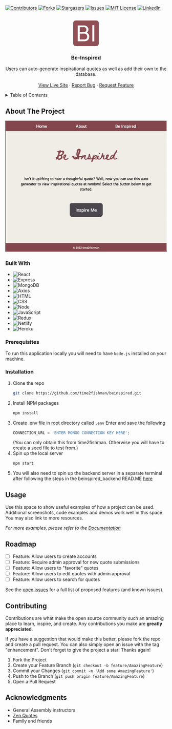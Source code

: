 <!-- Improved compatibility of back to top link: See: https://github.com/othneildrew/Best-README-Template/pull/73 -->
<a name="readme-top"></a>
<!--
*** Thanks for checking out the Best-README-Template. If you have a suggestion
*** that would make this better, please fork the repo and create a pull request
*** or simply open an issue with the tag "enhancement".
*** Don't forget to give the project a star!
*** Thanks again! Now go create something AMAZING! :D
-->



<!-- PROJECT SHIELDS -->
<!--
*** I'm using markdown "reference style" links for readability.
*** Reference links are enclosed in brackets [ ] instead of parentheses ( ).
*** See the bottom of this document for the declaration of the reference variables
*** for contributors-url, forks-url, etc. This is an optional, concise syntax you may use.
*** https://www.markdownguide.org/basic-syntax/#reference-style-links
-->
[![Contributors][contributors-shield]][contributors-url]
[![Forks][forks-shield]][forks-url]
[![Stargazers][stars-shield]][stars-url]
[![Issues][issues-shield]][issues-url]
[![MIT License][license-shield]][license-url]
[![LinkedIn][linkedin-shield]][linkedin-url]



<!-- PROJECT LOGO -->
<br />
<div align="center">
  <a href="https://github.com/github_username/repo_name">
    <img src="./src/images/favicon/android-chrome-512x512.png" alt="Logo" width="80" height="80">
  </a>

<h3 align="center">Be-Inspired</h3>

  <p align="center">
    Users can auto-generate inspirational quotes as well as add their own to the database.
    <br />
    <br />
    <a href="https://be-inspired-project.netlify.app/">View Live Site</a>
    ·
    <a href="https://github.com/time2fishman/beinspired/issues">Report Bug</a>
    ·
    <a href="https://github.com/time2fishman/beinspired/issues">Request Feature</a>
  </p>
</div>



<!-- TABLE OF CONTENTS -->
<details>
  <summary>Table of Contents</summary>
  <ol>
    <li>
      <a href="#about-the-project">About The Project</a>
      <ul>
        <li><a href="#built-with">Built With</a></li>
      </ul>
    </li>
    <li>
      <a href="#getting-started">Getting Started</a>
      <ul>
        <li><a href="#prerequisites">Prerequisites</a></li>
        <li><a href="#installation">Installation</a></li>
      </ul>
    </li>
    <li><a href="#usage">Usage</a></li>
    <li><a href="#roadmap">Roadmap</a></li>
    <li><a href="#contributing">Contributing</a></li>
    <li><a href="#license">License</a></li>
    <li><a href="#contact">Contact</a></li>
    <li><a href="#acknowledgments">Acknowledgments</a></li>
  </ol>
</details>



<!-- ABOUT THE PROJECT -->
## About The Project

![Be Inspired Screen Shot[product-screenshot]](./src/images/BeInspired_ScreenShot.png)

### Built With

* ![React]
* ![Express]
* ![MongoDB]
* ![Axios]
* ![HTML]
* ![CSS]
* ![Node]
* ![JavaScript]
* ![Redux]
* ![Netlify]
* ![Heroku]


<!-- GETTING STARTED -->
### Prerequisites

To run this application locally you will need to have `Node.js` installed on your machine.

### Installation

1. Clone the repo
   ```sh
   git clone https://github.com/time2fishman/beinspired.git
   ```
3. Install NPM packages
   ```sh
   npm install
   ```
4. Create .env file in root directory called `.env` Enter and save the following
   ```js
   CONNECTION_URL = 'ENTER MONGO CONNECTION KEY HERE';
   ```
   (You can only obtain this from time2fishman. Otherwise you will have to create a seed file to test from.)
5. Spin up the local server
   ```sh
   npm start
   ```
6. You will also need to spin up the backend server in a separate terminal after following the steps in the beinspired_backend READ.ME [here](https://github.com/time2fishman/beinspired_backend/blob/main/README.md)


<!-- USAGE EXAMPLES -->
## Usage

Use this space to show useful examples of how a project can be used. Additional screenshots, code examples and demos work well in this space. You may also link to more resources.

_For more examples, please refer to the [Documentation](https://example.com)_


<!-- ROADMAP -->
## Roadmap

- [ ] Feature: Allow users to create accounts
- [ ] Feature: Require admin approval for new quote     submissions
- [ ] Feature: Allow users to "favorite" quotes
- [ ] Feature: Allow users to edit quotes with admin approval
- [ ] Feature: Allow users to search for quotes

See the [open issues](https://github.com/time2fishman/beinspired/issues) for a full list of proposed features (and known issues).


<!-- CONTRIBUTING -->
## Contributing

Contributions are what make the open source community such an amazing place to learn, inspire, and create. Any contributions you make are **greatly appreciated**.

If you have a suggestion that would make this better, please fork the repo and create a pull request. You can also simply open an issue with the tag "enhancement".
Don't forget to give the project a star! Thanks again!

1. Fork the Project
2. Create your Feature Branch (`git checkout -b feature/AmazingFeature`)
3. Commit your Changes (`git commit -m 'Add some AmazingFeature'`)
4. Push to the Branch (`git push origin feature/AmazingFeature`)
5. Open a Pull Request


<!-- ACKNOWLEDGMENTS -->
## Acknowledgments

* General Assembly instructors
* [Zen Quotes](https://zenquotes.io/)
* Family and friends


<!-- MARKDOWN LINKS & IMAGES -->
<!-- https://www.markdownguide.org/basic-syntax/#reference-style-links -->
[contributors-shield]: https://img.shields.io/github/contributors/time2fishman/beinspired.svg?style=for-the-badge
[contributors-url]: https://github.com/time2fishman/beinspired/graphs/contributors
[forks-shield]: https://img.shields.io/github/forks/time2fishman/beinspired.svg?style=for-the-badge
[forks-url]: https://github.com/time2fishman/beinspired/network/members
[stars-shield]: https://img.shields.io/github/stars/time2fishman/beinspired.svg?style=for-the-badge
[stars-url]: https://github.com/github_username/repo_name/stargazers
[issues-shield]: https://img.shields.io/github/issues/time2fishman/beinspired.svg?style=for-the-badge
[issues-url]: https://github.com/time2fishman/beinspired/issues
[license-shield]: https://img.shields.io/github/license/time2fishman/beinspired.svg?style=for-the-badge
[license-url]: https://github.com/github_username/repo_name/blob/master/LICENSE.txt
[linkedin-shield]: https://img.shields.io/badge/-LinkedIn-black.svg?style=for-the-badge&logo=linkedin&colorB=555
[linkedin-url]: https://www.linkedin.com/in/adam-martinez/
[product-screenshot]: images/screenshot.png
[React]: https://img.shields.io/badge/React-20232A?style=for-the-badge&logo=react&logoColor=61DAFB
[Express]: https://img.shields.io/badge/Express.js-000000?style=for-the-badge&logo=express&logoColor=white
[HTML]: https://img.shields.io/badge/HTML5-E34F26?style=for-the-badge&logo=html5&logoColor=white
[CSS]: https://img.shields.io/badge/CSS3-1572B6?style=for-the-badge&logo=css3&logoColor=white
[Node]: https://img.shields.io/badge/Node.js-339933?style=for-the-badge&logo=nodedotjs&logoColor=white
[JavaScript]: https://img.shields.io/badge/JavaScript-323330?style=for-the-badge&logo=javascript&logoColor=F7DF1E
[Redux]: https://img.shields.io/badge/Redux-593D88?style=for-the-badge&logo=redux&logoColor=white
[Axios]: https://camo.githubusercontent.com/11abd4260687620f9dd088cd666c8533595314c7f9886fe4d044ef23418bd1f3/68747470733a2f2f696d672e736869656c64732e696f2f7374617469632f76313f7374796c653d666f722d7468652d6261646765266d6573736167653d4178696f7326636f6c6f723d354132394534266c6f676f3d4178696f73266c6f676f436f6c6f723d464646464646266c6162656c3d
[Netlify]: https://img.shields.io/badge/Netlify-00C7B7?style=for-the-badge&logo=netlify&logoColor=white
[Heroku]: https://img.shields.io/badge/Heroku-430098?style=for-the-badge&logo=heroku&logoColor=white
[MongoDB]: https://img.shields.io/badge/MongoDB-4EA94B?style=for-the-badge&logo=mongodb&logoColor=white
